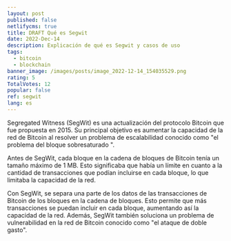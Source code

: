 ```yaml
---
layout: post
published: false
netlifycms: true
title: DRAFT Qué es Segwit
date: 2022-Dec-14
description: Explicación de qué es Segwit y casos de uso
tags:
  - bitcoin
  - blockchain
banner_image: /images/posts/image_2022-12-14_154035529.png
rating: 5
TotalVotes: 12
popular: false
ref: segwit
lang: es
---
```

Segregated Witness (SegWit) es una actualización del protocolo Bitcoin que fue propuesta en 2015. Su principal objetivo es aumentar la capacidad de la red de Bitcoin al resolver un problema de escalabilidad conocido como "el problema del bloque sobresaturado ".

Antes de SegWit, cada bloque en la cadena de bloques de Bitcoin tenía un tamaño máximo de 1 MB. Esto significaba que había un límite en cuanto a la cantidad de transacciones que podían incluirse en cada bloque, lo que limitaba la capacidad de la red.

Con SegWit, se separa una parte de los datos de las transacciones de Bitcoin de los bloques en la cadena de bloques. Esto permite que más transacciones se puedan incluir en cada bloque, aumentando así la capacidad de la red. Además, SegWit también soluciona un problema de vulnerabilidad en la red de Bitcoin conocido como "el ataque de doble gasto".